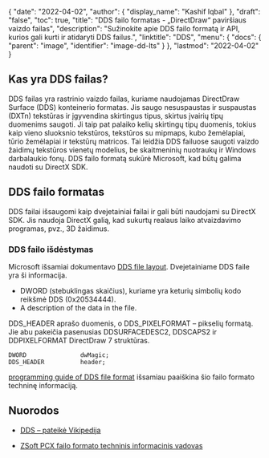 {
  "date": "2022-04-02",
  "author": {
    "display_name": "Kashif Iqbal"
},
  "draft": "false",
  "toc": true,
  "title": "DDS failo formatas - „DirectDraw“ paviršiaus vaizdo failas",
  "description": "Sužinokite apie DDS failo formatą ir API, kurios gali kurti ir atidaryti DDS failus.",
  "linktitle": "DDS",
  "menu": {
    "docs": {
      "parent": "image",
      "identifier": "image-dd-lts"
}
},
  "lastmod": "2022-04-02"
}

## Kas yra DDS failas?

DDS failas yra rastrinio vaizdo failas, kuriame naudojamas DirectDraw Surface (DDS) konteinerio formatas. Jis saugo nesuspaustas ir suspaustas (DXTn) tekstūras ir įgyvendina skirtingus tipus, skirtus įvairių tipų duomenims saugoti. Ji taip pat palaiko kelių skirtingų tipų duomenis, tokius kaip vieno sluoksnio tekstūros, tekstūros su mipmaps, kubo žemėlapiai, tūrio žemėlapiai ir tekstūrų matricos. Tai leidžia DDS failuose saugoti vaizdo žaidimų tekstūros vienetų modelius, be skaitmeninių nuotraukų ir Windows darbalaukio fonų. DDS failo formatą sukūrė Microsoft, kad būtų galima naudoti su DirectX SDK.

## DDS failo formatas

DDS failai išsaugomi kaip dvejetainiai failai ir gali būti naudojami su DirectX SDK. Jis naudoja DirectX galią, kad sukurtų realaus laiko atvaizdavimo programas, pvz., 3D žaidimus.

### DDS failo išdėstymas

Microsoft išsamiai dokumentavo [DDS file layout](https://learn.microsoft.com/en-us/windows/win32/direct3ddds/dx-graphics-dds-pguide#dds-file-layout). Dvejetainiame DDS faile yra ši informacija.

 * DWORD (stebuklingas skaičius), kuriame yra keturių simbolių kodo reikšmė DDS (0x20534444).
 * A description of the data in the file.

DDS_HEADER aprašo duomenis, o DDS_PIXELFORMAT – pikselių formatą. Jie abu pakeičia pasenusias DDSURFACEDESC2, DDSCAPS2 ir DDPIXELFORMAT DirectDraw 7 struktūras.

```
DWORD               dwMagic;
DDS_HEADER          header;
```

[programming guide of DDS file format](https://learn.microsoft.com/en-us/windows/win32/direct3ddds/dx-graphics-dds-pguide) išsamiau paaiškina šio failo formato techninę informaciją.

## Nuorodos

* [DDS – pateikė Vikipedija](https://en.wikipedia.org/wiki/DirectDraw_Surface)

* [ZSoft PCX failo formato techninis informacinis vadovas](http://qzx.com/pc-gpe/pcx.txt)


